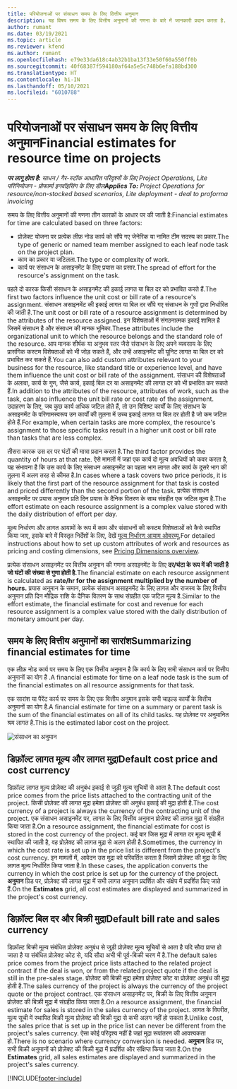 ```yaml
---
title: परियोजनाओं पर संसाधन समय के लिए वित्तीय अनुमान
description: यह विषय समय के लिए वित्तीय अनुमानों की गणना के बारे में जानकारी प्रदान करता है.
author: rumant
ms.date: 03/19/2021
ms.topic: article
ms.reviewer: kfend
ms.author: rumant
ms.openlocfilehash: e79e33da618c4ab32b1ba13f33e50f60a550ff0b
ms.sourcegitcommit: 40f68387f594180af64a5e5c748b6efa188bd300
ms.translationtype: HT
ms.contentlocale: hi-IN
ms.lasthandoff: 05/10/2021
ms.locfileid: "6010788"
---
```

# <a name="financial-estimates-for-resource-time-on-projects"></a><span data-ttu-id="3cbd1-103">परियोजनाओं पर संसाधन समय के लिए वित्तीय अनुमान</span><span class="sxs-lookup"><span data-stu-id="3cbd1-103">Financial estimates for resource time on projects</span></span>

<span data-ttu-id="3cbd1-104">_**पर लागू होता है:** साधन / गैर-स्टॉक आधारित परिदृश्यों के लिए Project Operations, Lite परिनियोजन - प्रोफार्मा इनवॉइसिंग के लिए डील_</span><span class="sxs-lookup"><span data-stu-id="3cbd1-104">_**Applies To:** Project Operations for resource/non-stocked based scenarios, Lite deployment - deal to proforma invoicing_</span></span>

<span data-ttu-id="3cbd1-105">समय के लिए वित्तीय अनुमानों की गणना तीन कारकों के आधार पर की जाती है:</span><span class="sxs-lookup"><span data-stu-id="3cbd1-105">Financial estimates for time are calculated based on three factors:</span></span> 

- <span data-ttu-id="3cbd1-106">प्रोज़ेक्ट योजना पर प्रत्येक लीफ़ नोड कार्य को सौंपे गए जेनेरिक या नामित टीम सदस्य का प्रकार.</span><span class="sxs-lookup"><span data-stu-id="3cbd1-106">The type of generic or named team member assigned to each leaf node task on the project plan.</span></span> 
- <span data-ttu-id="3cbd1-107">काम का प्रकार या जटिलता.</span><span class="sxs-lookup"><span data-stu-id="3cbd1-107">The type or complexity of work.</span></span>
- <span data-ttu-id="3cbd1-108">कार्य पर संसाधन के असाइनमेंट के लिए प्रयास का प्रसार.</span><span class="sxs-lookup"><span data-stu-id="3cbd1-108">The spread of effort for the resource's assignment on the task.</span></span> 

<span data-ttu-id="3cbd1-109">पहले दो कारक किसी संसाधन के असाइनमेंट की इकाई लागत या बिल दर को प्रभावित करते हैं.</span><span class="sxs-lookup"><span data-stu-id="3cbd1-109">The first two factors influence the unit cost or bill rate of a resource's assignment.</span></span> <span data-ttu-id="3cbd1-110">संसाधन असाइनमेंट की इकाई लागत या बिल दर सौंपे गए संसाधन के गुणों द्वारा निर्धारित की जाती है.</span><span class="sxs-lookup"><span data-stu-id="3cbd1-110">The unit cost or bill rate of a resource assignment is determined by the attributes of the resource assigned.</span></span> <span data-ttu-id="3cbd1-111">इन विशेषताओं में संगठनात्मक इकाई शामिल है जिसमें संसाधन है और संसाधन की मानक भूमिका.</span><span class="sxs-lookup"><span data-stu-id="3cbd1-111">These attributes include the organizational unit to which the resource belongs and the standard role of the resource.</span></span> <span data-ttu-id="3cbd1-112">आप मानक शीर्षक या अनुभव स्तर जैसे संसाधन के लिए अपने व्यवसाय के लिए प्रासंगिक कस्टम विशेषताओं को भी जोड़ सकते हैं, और उन्हें असाइनमेंट की यूनिट लागत या बिल दर को प्रभावित कर सकते हैं.</span><span class="sxs-lookup"><span data-stu-id="3cbd1-112">You can also add custom attributes relevant to your business for the resource, like standard title or experience level, and have them influence the unit cost or bill rate of the assignment.</span></span>
<span data-ttu-id="3cbd1-113">संसाधन की विशेषताओं के अलावा, कार्य के गुण, जैसे कार्य, इकाई बिल दर या असाइनमेंट की लागत दर को भी प्रभावित कर सकते हैं.</span><span class="sxs-lookup"><span data-stu-id="3cbd1-113">In addition to the attributes of the resource, attributes of work, such as the task, can also influence the unit bill rate or cost rate of the assignment.</span></span> <span data-ttu-id="3cbd1-114">उदाहरण के लिए, जब कुछ कार्य अधिक जटिल होते हैं, तो उन विशिष्ट कार्यों के लिए संसाधन के असाइनमेंट के परिणामस्वरूप उन कार्यों की तुलना में उच्च इकाई लागत या बिल दर होती है जो कम जटिल होते हैं.</span><span class="sxs-lookup"><span data-stu-id="3cbd1-114">For example, when certain tasks are more complex, the resource's assignment to those specific tasks result in a higher unit cost or bill rate than tasks that are less complex.</span></span>   

<span data-ttu-id="3cbd1-115">तीसरा कारक उस दर पर घंटों की मात्रा प्रदान करता है.</span><span class="sxs-lookup"><span data-stu-id="3cbd1-115">The third factor provides the quantity of hours at that rate.</span></span> <span data-ttu-id="3cbd1-116">ऐसे मामलों में जहां एक कार्य दो मूल्य अवधियों को कवर करता है, यह संभावना है कि उस कार्य के लिए संसाधन असाइनमेंट का पहला भाग लागत और कार्य के दूसरे भाग की तुलना में अलग तरह से कीमत है.</span><span class="sxs-lookup"><span data-stu-id="3cbd1-116">In cases where a task covers two price periods, it is likely that the first part of the resource assignment for that task is costed and priced differently than the second portion of the task.</span></span> <span data-ttu-id="3cbd1-117">प्रत्येक संसाधन असाइनमेंट पर प्रयास अनुमान प्रति दिन प्रयास के दैनिक वितरण के साथ संग्रहीत एक जटिल मूल्य है.</span><span class="sxs-lookup"><span data-stu-id="3cbd1-117">The effort estimate on each resource assignment is a complex value stored with the daily distribution of effort per day.</span></span>

<span data-ttu-id="3cbd1-118">मूल्य निर्धारण और लागत आयामों के रूप में काम और संसाधनों की कस्टम विशेषताओं को कैसे स्थापित किया जाए, इसके बारे में विस्तृत निर्देशों के लिए, देखें [मूल्य निर्धारण आयाम ओवरव्यू](../pricing-costing/pricing-dimensions-overview.md).</span><span class="sxs-lookup"><span data-stu-id="3cbd1-118">For detailed instructions about how to set up custom attributes of work and resources as pricing and costing dimensions, see [Pricing Dimensions overview](../pricing-costing/pricing-dimensions-overview.md).</span></span>

<span data-ttu-id="3cbd1-119">प्रत्येक संसाधन असाइनमेंट पर वित्तीय अनुमान की गणना असाइनमेंट के लिए **दर/घंटा के रूप में की जाती है जो घंटों की संख्या से गुणा होती है.**</span><span class="sxs-lookup"><span data-stu-id="3cbd1-119">The financial estimate on each resource assignment is calculated as **rate/hr for the assignment multiplied by the number of hours.**</span></span>  <span data-ttu-id="3cbd1-120">प्रयास अनुमान के समान, प्रत्येक संसाधन असाइनमेंट के लिए लागत और राजस्व के लिए वित्तीय अनुमान प्रति दिन मौद्रिक राशि के दैनिक वितरण के साथ संग्रहीत एक जटिल मूल्य है.</span><span class="sxs-lookup"><span data-stu-id="3cbd1-120">Similar to the effort estimate, the financial estimate for cost and revenue for each resource assignment is a complex value stored with the daily distribution of monetary amount per day.</span></span> 

## <a name="summarizing-financial-estimates-for-time"></a><span data-ttu-id="3cbd1-121">समय के लिए वित्तीय अनुमानों का सारांश</span><span class="sxs-lookup"><span data-stu-id="3cbd1-121">Summarizing financial estimates for time</span></span>
<span data-ttu-id="3cbd1-122">एक लीफ़ नोड कार्य पर समय के लिए एक वित्तीय अनुमान है कि कार्य के लिए सभी संसाधन कार्य पर वित्तीय अनुमानों का योग है .</span><span class="sxs-lookup"><span data-stu-id="3cbd1-122">A financial estimate for time on a leaf node task is the sum of the financial estimates on all resource assignments for that task.</span></span>

<span data-ttu-id="3cbd1-123">एक सारांश या पैरेंट कार्य पर समय के लिए एक वित्तीय अनुमान इसके सभी चाइल्ड कार्यों के वित्तीय अनुमानों का योग है.</span><span class="sxs-lookup"><span data-stu-id="3cbd1-123">A financial estimate for time on a summary or parent task is the sum of the financial estimates on all of its child tasks.</span></span> <span data-ttu-id="3cbd1-124">यह प्रोज़ेक्ट पर अनुमानित श्रम लागत है.</span><span class="sxs-lookup"><span data-stu-id="3cbd1-124">This is the estimated labor cost on the project.</span></span> 

![संसाधन का अनुमान](./media/navigation12.png)

## <a name="default-cost-price-and-cost-currency"></a><span data-ttu-id="3cbd1-126">डिफ़ॉल्ट लागत मूल्य और लागत मुद्रा</span><span class="sxs-lookup"><span data-stu-id="3cbd1-126">Default cost price and cost currency</span></span>

<span data-ttu-id="3cbd1-127">डिफ़ॉल्ट लागत मूल्य प्रोज़ेक्ट की अनुबंध इकाई से जुड़ी मूल्य सूचियों से आता है.</span><span class="sxs-lookup"><span data-stu-id="3cbd1-127">The default cost price comes from the price lists attached to the contracting unit of the project.</span></span> <span data-ttu-id="3cbd1-128">किसी प्रोज़ेक्ट की लागत मुद्रा हमेशा प्रोज़ेक्ट की अनुबंध इकाई की मुद्रा होती है.</span><span class="sxs-lookup"><span data-stu-id="3cbd1-128">The cost currency of a project is always the currency of the contracting unit of the project.</span></span> <span data-ttu-id="3cbd1-129">एक संसाधन असाइनमेंट पर, लागत के लिए वित्तीय अनुमान प्रोज़ेक्ट की लागत मुद्रा में संग्रहीत किया जाता है.</span><span class="sxs-lookup"><span data-stu-id="3cbd1-129">On a resource assignment, the financial estimate for cost is stored in the cost currency of the project.</span></span> <span data-ttu-id="3cbd1-130">कई बार जिस मुद्रा में लागत दर मूल्य सूची में स्थापित की जाती है, वह प्रोज़ेक्ट की लागत मुद्रा से अलग होती है.</span><span class="sxs-lookup"><span data-stu-id="3cbd1-130">Sometimes, the currency in which the cost rate is set up in the price list is different from the project's cost currency.</span></span> <span data-ttu-id="3cbd1-131">इन मामलों में, आवेदन उस मुद्रा को परिवर्तित करता है जिसमें प्रोज़ेक्ट की मुद्रा के लिए लागत मूल्य निर्धारित किया जाता है.</span><span class="sxs-lookup"><span data-stu-id="3cbd1-131">In these cases, the application converts the currency in which the cost price is set up for the currency of the project.</span></span> <span data-ttu-id="3cbd1-132">**अनुमान** ग्रिड पर, प्रोज़ेक्ट की लागत मुद्रा में सभी लागत अनुमान प्रदर्शित और संक्षेप में प्रदर्शित किए जाते हैं.</span><span class="sxs-lookup"><span data-stu-id="3cbd1-132">On the **Estimates** grid, all cost estimates are displayed and summarized in the project's cost currency.</span></span> 

## <a name="default-bill-rate-and-sales-currency"></a><span data-ttu-id="3cbd1-133">डिफ़ॉल्ट बिल दर और बिक्री मुद्रा</span><span class="sxs-lookup"><span data-stu-id="3cbd1-133">Default bill rate and sales currency</span></span>

<span data-ttu-id="3cbd1-134">डिफ़ॉल्ट बिक्री मूल्य संबंधित प्रोज़ेक्ट अनुबंध से जुड़ी प्रोज़ेक्ट मूल्य सूचियों से आता है यदि सौदा प्राप्त हो जाता है या संबंधित प्रोज़ेक्ट कोट से, यदि सौदा अभी भी पूर्व-बिक्री चरण में है.</span><span class="sxs-lookup"><span data-stu-id="3cbd1-134">The default sales price comes from the project price lists attached to the related project contract if the deal is won, or from the related project quote if the deal is still in the pre-sales stage.</span></span> <span data-ttu-id="3cbd1-135">प्रोज़ेक्ट की बिक्री मुद्रा हमेशा प्रोज़ेक्ट कोट या प्रोज़ेक्ट अनुबंध की मुद्रा होती है.</span><span class="sxs-lookup"><span data-stu-id="3cbd1-135">The sales currency of the project is always the currency of the project quote or the project contract.</span></span> <span data-ttu-id="3cbd1-136">एक संसाधन असाइनमेंट पर, बिक्री के लिए वित्तीय अनुमान प्रोज़ेक्ट की बिक्री मुद्रा में संग्रहीत किया जाता है.</span><span class="sxs-lookup"><span data-stu-id="3cbd1-136">On a resource assignment, the financial estimate for sales is stored in the sales currency of the project.</span></span> <span data-ttu-id="3cbd1-137">लागत के विपरीत, मूल्य सूची में स्थापित बिक्री मूल्य प्रोज़ेक्ट की बिक्री मुद्रा से कभी अलग नहीं हो सकता है.</span><span class="sxs-lookup"><span data-stu-id="3cbd1-137">Unlike cost, the sales price that is set up in the price list can never be different from the project's sales currency.</span></span> <span data-ttu-id="3cbd1-138">ऐसा कोई परिदृश्य नहीं है जहां मुद्रा रूपांतरण की आवश्यकता हो.</span><span class="sxs-lookup"><span data-stu-id="3cbd1-138">There is no scenario where currency conversion is needed.</span></span> <span data-ttu-id="3cbd1-139">**अनुमान** ग्रिड पर, सभी बिक्री अनुमानों को प्रोज़ेक्ट की बिक्री मुद्रा में प्रदर्शित और संक्षिप्त किया जाता है.</span><span class="sxs-lookup"><span data-stu-id="3cbd1-139">On the **Estimates** grid, all sales estimates are displayed and summarized in the project's sales currency.</span></span> 

[!INCLUDE[footer-include](../includes/footer-banner.md)]
